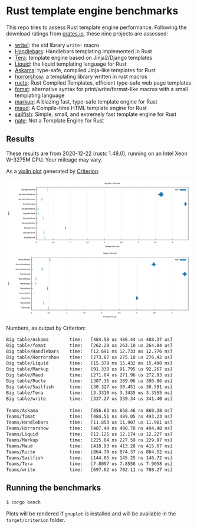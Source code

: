 # Rust template engine benchmarks

This repo tries to assess Rust template engine performance. Following the
download ratings from [crates.io][crates], these nine projects are assessed:

- [write!][write]: the std library `write!` macro
- [Handlebars][handlebars]: Handlebars templating implemented in Rust
- [Tera][tera]: template engine based on Jinja2/Django templates
- [Liquid][liquid]: the liquid templating language for Rust
- [Askama][askama]: type-safe, compiled Jinja-like templates for Rust
- [horrorshow][horrorshow]: a templating library written in rust macros
- [ructe][ructe]: Rust Compiled Templates, efficient type-safe web page templates
- [fomat][fomat]: alternative syntax for print/write/format-like macros with a small templating language
- [markup][markup]: A blazing fast, type-safe template engine for Rust
- [maud][maud]: A Compile-time HTML template engine for Rust
- [sailfish][sailfish]: Simple, small, and extremely fast template engine for Rust
- [nate][nate]:  Not a Template Engine for Rust

[crates]: https://crates.io/categories/template-engine
[write]: https://doc.rust-lang.org/std/macro.write.html
[handlebars]: https://github.com/sunng87/handlebars-rust
[tera]: https://github.com/Keats/tera
[liquid]: https://github.com/cobalt-org/liquid-rust
[askama]: https://github.com/djc/askama
[ructe]: https://github.com/kaj/ructe
[horrorshow]: https://github.com/Stebalien/horrorshow-rs
[fomat]: https://github.com/krdln/fomat-macros
[markup]: https://github.com/utkarshkukreti/markup.rs
[sailfish]: https://github.com/Kogia-sima/sailfish
[maud]: https://github.com/lambda-fairy/maud
[nate]: https://github.com/Kijewski/nate

## Results

These results are from 2020-12-22 (rustc 1.48.0), running on an Intel Xeon
W-3275M CPU. Your mileage may vary.

As a [violin plot] generated by [Criterion]:

![Big table violin plot](big-table.svg)
![Teams violin plot](teams.svg)

[violin plot]: https://en.wikipedia.org/wiki/Violin_plot
[Criterion]: https://japaric.github.io/criterion.rs/

Numbers, as output by Criterion:

```
Big table/Askama        time:   [484.58 us 486.44 us 488.37 us]
Big table/fomat         time:   [262.20 us 263.10 us 264.04 us]
Big table/Handlebars    time:   [12.691 ms 12.733 ms 12.776 ms]
Big table/Horrorshow    time:   [273.87 us 275.10 us 276.42 us]
Big table/Liquid        time:   [15.379 ms 15.432 ms 15.490 ms]
Big table/Markup        time:   [91.338 us 91.795 us 92.267 us]
Big table/Maud          time:   [271.04 us 271.96 us 272.93 us]
Big table/Ructe         time:   [387.36 us 389.06 us 390.86 us]
Big table/Sailfish      time:   [30.327 us 30.451 us 30.591 us]
Big table/Tera          time:   [3.3310 ms 3.3435 ms 3.3555 ms]
Big table/write         time:   [337.27 us 339.34 us 341.40 us]

Teams/Askama            time:   [856.63 ns 858.46 ns 860.38 ns]
Teams/fomat             time:   [484.51 ns 489.05 ns 493.23 ns]
Teams/Handlebars        time:   [11.853 us 11.907 us 11.961 us]
Teams/Horrorshow        time:   [487.49 ns 490.78 ns 494.48 ns]
Teams/Liquid            time:   [12.125 us 12.174 us 12.227 us]
Teams/Markup            time:   [225.04 ns 227.59 ns 229.97 ns]
Teams/Maud              time:   [410.93 ns 413.28 ns 415.67 ns]
Teams/Ructe             time:   [864.70 ns 874.37 ns 884.52 ns]
Teams/Sailfish          time:   [144.05 ns 145.25 ns 146.72 ns]
Teams/Tera              time:   [7.8097 us 7.8556 us 7.9058 us]
Teams/write             time:   [697.02 ns 702.11 ns 708.27 ns]
```

## Running the benchmarks

```bash
$ cargo bench
```

Plots will be rendered if `gnuplot` is installed and will be available in the
`target/criterion` folder.
